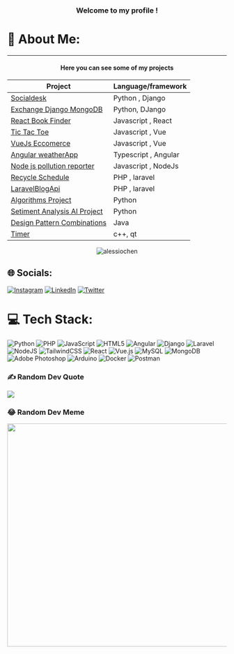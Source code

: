 <h3 align="center">Welcome to my profile !</h3>


# 🙋 About Me:
<h4 align="center" I'm Alessio and currently working as full-stack developer for Commit Software and a Blockchain Developer student on @start2impact! </h4>

<hr />
  <h4 align="center">Here you can see some of my projects </h4>
<div align="center"> 
 

| Project | Language/framework |
| ------ | ----------- |
| [Socialdesk](https://github.com/AlessioChen/Socialdesk)    | Python , Django |
| [Exchange Django MongoDB](https://github.com/AlessioChen/exchange_Django-MongoDB)   | Python, DJango|
| [React Book Finder](https://github.com/AlessioChen/React-Book-Finder)    | Javascript , React |
| [Tic Tac Toe](https://github.com/AlessioChen/tic-tac-toe)    | Javascript , Vue |
| [VueJs Eccomerce](https://github.com/AlessioChen/VueJs-Eccomerce) | Javascript , Vue|
| [Angular weatherApp](https://github.com/AlessioChen/Angular-weatherApp)    | Typescript , Angular |
| [Node js pollution reporter](https://github.com/AlessioChen/Node-js-pollution-reporter)    | Javascript , NodeJs |
| [Recycle Schedule](https://github.com/AlessioChen/Recycle-Schedule)    | PHP , laravel |
| [LaravelBlogApi](https://github.com/AlessioChen/LaravelBlogApi)    | PHP , laravel |
| [Algorithms Project](https://github.com/AlessioChen/Algorithms)   | Python|
| [Setiment Analysis AI Project](https://github.com/AlessioChen/Setiment-Analysis-AI-Project)   | Python|
| [Design Pattern Combinations](https://github.com/AlessioChen/Design-Pattern-Combinations)   | Java|
| [Timer](https://github.com/AlessioChen/ElaboratoLaboratorioProgrammazione)   | c++, qt|
  
 </div> 

 </hr>
    <p align="center" ><img src="https://github-readme-stats.vercel.app/api/top-langs/?username=AlessioChen&theme=dark&hide_border=false&include_all_commits=false&count_private=false&layout=compact" alt="alessiochen" align="center" /></p>
    

## 🌐 Socials:
[![Instagram](https://img.shields.io/badge/Instagram-%23E4405F.svg?logo=Instagram&logoColor=white)](https://instagram.com/alessiochenn) [![LinkedIn](https://img.shields.io/badge/LinkedIn-%230077B5.svg?logo=linkedin&logoColor=white)](https://linkedin.com/in/alessiochen) [![Twitter](https://img.shields.io/badge/Twitter-%231DA1F2.svg?logo=Twitter&logoColor=white)](https://twitter.com/alessiochenn) 

# 💻 Tech Stack:
![Python](https://img.shields.io/badge/python-3670A0?style=for-the-badge&logo=python&logoColor=ffdd54) ![PHP](https://img.shields.io/badge/php-%23777BB4.svg?style=for-the-badge&logo=php&logoColor=white) ![JavaScript](https://img.shields.io/badge/javascript-%23323330.svg?style=for-the-badge&logo=javascript&logoColor=%23F7DF1E) ![HTML5](https://img.shields.io/badge/html5-%23E34F26.svg?style=for-the-badge&logo=html5&logoColor=white) ![Angular](https://img.shields.io/badge/angular-%23DD0031.svg?style=for-the-badge&logo=angular&logoColor=white) ![Django](https://img.shields.io/badge/django-%23092E20.svg?style=for-the-badge&logo=django&logoColor=white) ![Laravel](https://img.shields.io/badge/laravel-%23FF2D20.svg?style=for-the-badge&logo=laravel&logoColor=white) ![NodeJS](https://img.shields.io/badge/node.js-6DA55F?style=for-the-badge&logo=node.js&logoColor=white) ![TailwindCSS](https://img.shields.io/badge/tailwindcss-%2338B2AC.svg?style=for-the-badge&logo=tailwind-css&logoColor=white) ![React](https://img.shields.io/badge/react-%2320232a.svg?style=for-the-badge&logo=react&logoColor=%2361DAFB) ![Vue.js](https://img.shields.io/badge/vuejs-%2335495e.svg?style=for-the-badge&logo=vuedotjs&logoColor=%234FC08D) ![MySQL](https://img.shields.io/badge/mysql-%2300f.svg?style=for-the-badge&logo=mysql&logoColor=white) ![MongoDB](https://img.shields.io/badge/MongoDB-%234ea94b.svg?style=for-the-badge&logo=mongodb&logoColor=white) ![Adobe Photoshop](https://img.shields.io/badge/adobephotoshop-%2331A8FF.svg?style=for-the-badge&logo=adobephotoshop&logoColor=white) ![Arduino](https://img.shields.io/badge/-Arduino-00979D?style=for-the-badge&logo=Arduino&logoColor=white) ![Docker](https://img.shields.io/badge/docker-%230db7ed.svg?style=for-the-badge&logo=docker&logoColor=white) ![Postman](https://img.shields.io/badge/Postman-FF6C37?style=for-the-badge&logo=postman&logoColor=white)

### ✍️ Random Dev Quote
![](https://quotes-github-readme.vercel.app/api?type=horizontal&theme=radical)

### 😂 Random Dev Meme
<img src="https://random-memer.herokuapp.com/" width="512px"/>

